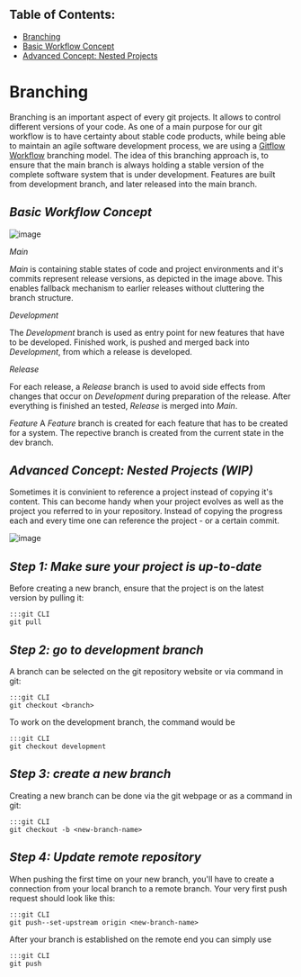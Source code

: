 ## Table of Contents:
- [Branching](#branching)
- [Basic Workflow Concept](#basic_workflow)
- [Advanced Concept: Nested Projects](#advanced_concept)


Branching<a name = "branching"></a> 
=========

Branching is an important aspect of every git projects. It allows to control different versions of your code. As one of a main purpose for our git workflow is to have certainty about stable code products, while being able to maintain an agile software development process, we are using a [Gitflow Workflow](https://www.atlassian.com/git/tutorials/comparing-workflows/gitflow-workflow) branching model. The idea of this branching approach is, to ensure that the main branch is always holding a stable version of the complete software system that is under development. Features are built from development branch, and later released into the main branch. 

*Basic Workflow Concept* <a name = "basic_workflow"></a> 
----------------

![image](uploads/eeebb6b053ccb305cf00e7bfd2266d4b/image.png)

*Main*

*Main* is containing stable states of code and project environments and it's commits represent release versions, as depicted in the image above. This enables fallback mechanism to earlier releases without cluttering the branch structure.

*Development* 

The *Development* branch is used as entry point for new features that have to be developed. Finished work, is pushed and merged back into *Development*, from which a release is developed. 

*Release* 

For each release, a *Release* branch is used to avoid side effects from changes that occur on *Development* during preparation of the release. After everything is finished an tested, *Release* is merged into *Main*. 

*Feature*
A *Feature* branch is created for each feature that has to be created for a system. The repective branch is created from the current state in the dev branch.


*Advanced Concept: Nested Projects (WIP)*<a name = "advanced_concept"></a> 
----------------

Sometimes it is convinient to reference a project instead of copying it's content. This can become handy when your project evolves as well as the project you referred to in your repository. Instead of copying the progress each and every time one can reference the project - or a certain commit. 

![image](uploads/8755216ef762241ed166361a16d12322/image.png)














*Step 1: Make sure your project is up-to-date*
----------------

Before creating a new branch, ensure that the project is on the latest version by pulling it:

    :::git CLI
    git pull


*Step 2: go to development branch*
----------------

A branch can be selected on the git repository website or via command in git:

    :::git CLI
    git checkout <branch>

To work on the development branch, the command would be

    :::git CLI
    git checkout development


*Step 3: create a new branch*
----------------


Creating a new branch can be done via the git webpage or as a command in git:

    :::git CLI
    git checkout -b <new-branch-name>



*Step 4: Update remote repository*
----------------

When pushing the first time on your new branch, you'll have to create a connection from your local branch to a remote branch. Your very first push request should look like this:

    :::git CLI
    git push--set-upstream origin <new-branch-name>




After your branch is established on the remote end you can simply use


    :::git CLI
    git push